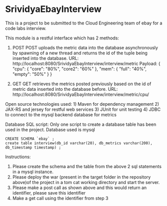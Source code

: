 SrividyaEbayInterview
=====================

This is a project to be submitted to the Cloud Engineering team of ebay for a code labs interview. 

This module is a restful interface which has 2 methods:

1) POST
	POST uploads the metric data into the database asynchronously by spawning of a new thread and returns the id of the tuple being inserted into the database. 
	URL:  http://localhost:8080/SrividyaEbayInterview/interview/metric
	Payload:
		{
			"cpu": {
				"core": "80%",
				"core2": "60%"
			},
			"mem": {
				"full": "40%",
				"empty": "50%"
			}
		}
		
2) GET
	GET retrieves the metrics posted previously based on the id of metric data inserted into the database before.
	URL:  http://localhost:8080/SrividyaEbayInterview/interview/metric/cpu/<id returned from post>
	
Open source technologies used:
	1) Maven for dependency management
	2) JAX-RS and jersey for restful web services
	3) JUnit for unit testing
	4) JDBC to connect to the mysql backend database for metrics
	
Database SQL script:
Only one script to create a database table has been used in the project. Database used is mysql
	
	CREATE SCHEMA `ebay` ;
	create table interview(db_id varchar(20), db_metrics varchar(200), db_timestamp timestamp) ;

Instructions:
1) Please create the schema and the table from the above 2 sql statements in a mysql instance.
2) Please deploy the war (present in the target folder in the repository above)of the project in a tom cat working directory and start the server.
3) Please make a post call as shown above and this would return an identifier, please save this identifier
4) Make a get call using the identifier from step 3
